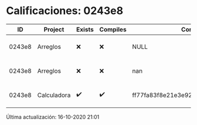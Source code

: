# Calificaciones: 0243e8
|ID|Project|Exists|Compiles|CommitHash|CommitDate|CheckDate|Comments|
|-|-|-|-|-|-|-|-|
|0243e8|Arreglos|❌|❌|NULL|NULL|16-10-2020 21:01:38|No se encontró el archivo en PracticasComputacionI/Arreglos/Arreglos.cpp|
|0243e8|Arreglos|❌|❌|nan|nan|15-10-2020 21:24:49|No se encontró el archivo en PracticasComputacionI/Arreglos/Arreglos.cpp|
|0243e8|Calculadora|✔️|✔️|ff77fa83f8e21e3e92157a310dadf6831f6f6a2f|12-10-2020 15:57:08|15-10-2020 21:24:46|nan|

Última actualización: 16-10-2020 21:01